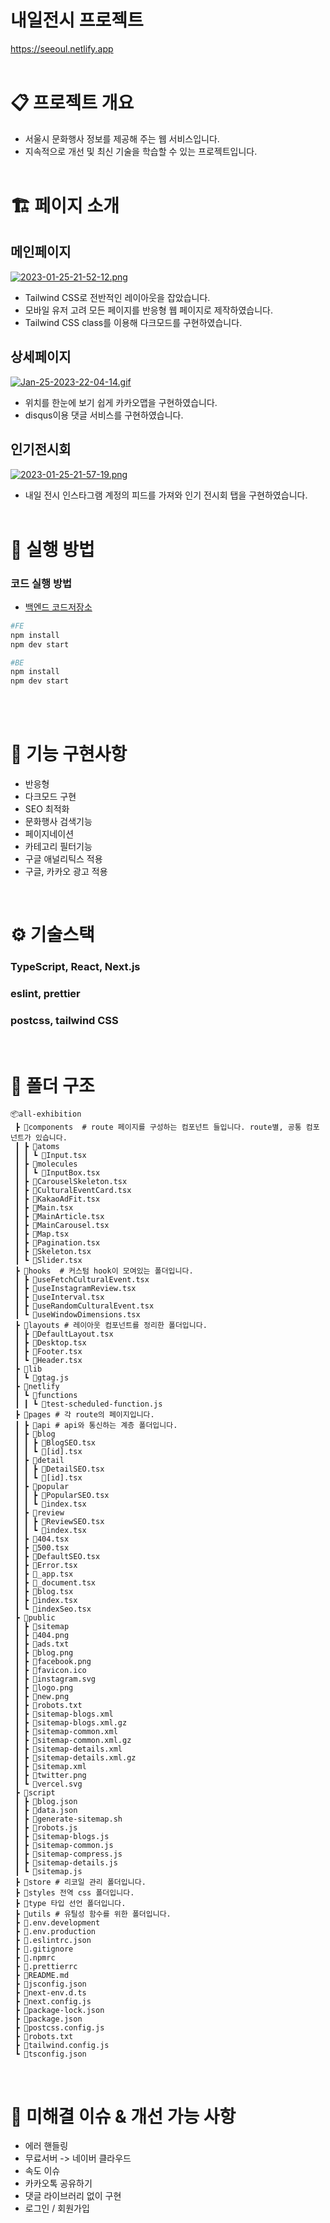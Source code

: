 # 내일전시 프로젝트

https://seeoul.netlify.app
<br/><br/>
# 📋 프로젝트 개요

- 서울시 문화행사 정보를 제공해 주는 웹 서비스입니다.
- 지속적으로 개선 및 최신 기술을 학습할 수 있는 프로젝트입니다.
<br/><br/>
# 🏗️ 페이지 소개

## 메인페이지
[![2023-01-25-21-52-12.png](https://i.postimg.cc/1R8XJvWQ/2023-01-25-21-52-12.png)](https://postimg.cc/qgdp7xVb)
- Tailwind CSS로 전반적인 레이아웃을 잡았습니다.
- 모바일 유저 고려 모든 페이지를 반응형 웹 페이지로 제작하였습니다.
- Tailwind CSS class를 이용해 다크모드를 구현하였습니다.

## 상세페이지
[![Jan-25-2023-22-04-14.gif](https://i.postimg.cc/3rLtXxkR/Jan-25-2023-22-04-14.gif)](https://postimg.cc/9z7PVVt5)
- 위치를 한눈에 보기 쉽게 카카오맵을 구현하였습니다.
- disqus이용 댓글 서비스를 구현하였습니다.

## 인기전시회
[![2023-01-25-21-57-19.png](https://i.postimg.cc/FRBRhSH8/2023-01-25-21-57-19.png)](https://postimg.cc/JDjmqGJ5)
- 내일 전시 인스타그램 계정의 피드를 가져와 인기 전시회 탭을 구현하였습니다.
<br/><br/>
# 👟 실행 방법

### 코드 실행 방법

- [백엔드 코드저장소](https://github.com/ssxst31/all-exhibition-back-end)

```bash
#FE
npm install
npm dev start

#BE
npm install
npm dev start
```
<br/><br/>
# 👷 기능 구현사항
- 반응형
- 다크모드 구현
- SEO 최적화
- 문화행사 검색기능
- 페이지네이션 
- 카테고리 필터기능
- 구글 애널리틱스 적용
- 구글, 카카오 광고 적용

<br/>

# ⚙️ 기술스택

### TypeScript, React, Next.js
### eslint, prettier
### postcss, tailwind CSS


<br/>

# 📁 폴더 구조

```
📦all-exhibition
 ┣ 📂components  # route 페이지를 구성하는 컴포넌트 들입니다. route별, 공통 컴포넌트가 있습니다.
 ┃ ┣ 📂atoms
 ┃ ┃ ┗ 📜Input.tsx
 ┃ ┣ 📂molecules
 ┃ ┃ ┗ 📜InputBox.tsx
 ┃ ┣ 📜CarouselSkeleton.tsx
 ┃ ┣ 📜CulturalEventCard.tsx
 ┃ ┣ 📜KakaoAdFit.tsx
 ┃ ┣ 📜Main.tsx
 ┃ ┣ 📜MainArticle.tsx
 ┃ ┣ 📜MainCarousel.tsx
 ┃ ┣ 📜Map.tsx
 ┃ ┣ 📜Pagination.tsx
 ┃ ┣ 📜Skeleton.tsx
 ┃ ┗ 📜Slider.tsx
 ┣ 📂hooks  # 커스텀 hook이 모여있는 폴더입니다.
 ┃ ┣ 📜useFetchCulturalEvent.tsx
 ┃ ┣ 📜useInstagramReview.tsx
 ┃ ┣ 📜useInterval.tsx
 ┃ ┣ 📜useRandomCulturalEvent.tsx
 ┃ ┗ 📜useWindowDimensions.tsx
 ┣ 📂layouts # 레이아웃 컴포넌트를 정리한 폴더입니다.
 ┃ ┣ 📜DefaultLayout.tsx
 ┃ ┣ 📜Desktop.tsx
 ┃ ┣ 📜Footer.tsx
 ┃ ┗ 📜Header.tsx
 ┣ 📂lib
 ┃ ┗ 📜gtag.js
 ┣ 📂netlify
 ┃ ┗ 📂functions
 ┃ ┃ ┗ 📜test-scheduled-function.js
 ┣ 📂pages # 각 route의 페이지입니다.
 ┃ ┣ 📂api # api와 통신하는 계층 폴더입니다.
 ┃ ┣ 📂blog
 ┃ ┃ ┣ 📜BlogSEO.tsx
 ┃ ┃ ┗ 📜[id].tsx
 ┃ ┣ 📂detail
 ┃ ┃ ┣ 📜DetailSEO.tsx
 ┃ ┃ ┗ 📜[id].tsx
 ┃ ┣ 📂popular
 ┃ ┃ ┣ 📜PopularSEO.tsx
 ┃ ┃ ┗ 📜index.tsx
 ┃ ┣ 📂review
 ┃ ┃ ┣ 📜ReviewSEO.tsx
 ┃ ┃ ┗ 📜index.tsx
 ┃ ┣ 📜404.tsx
 ┃ ┣ 📜500.tsx
 ┃ ┣ 📜DefaultSEO.tsx
 ┃ ┣ 📜Error.tsx
 ┃ ┣ 📜_app.tsx
 ┃ ┣ 📜_document.tsx
 ┃ ┣ 📜blog.tsx
 ┃ ┣ 📜index.tsx
 ┃ ┗ 📜indexSeo.tsx
 ┣ 📂public
 ┃ ┣ 📂sitemap
 ┃ ┣ 📜404.png
 ┃ ┣ 📜ads.txt
 ┃ ┣ 📜blog.png
 ┃ ┣ 📜facebook.png
 ┃ ┣ 📜favicon.ico
 ┃ ┣ 📜instagram.svg
 ┃ ┣ 📜logo.png
 ┃ ┣ 📜new.png
 ┃ ┣ 📜robots.txt
 ┃ ┣ 📜sitemap-blogs.xml
 ┃ ┣ 📜sitemap-blogs.xml.gz
 ┃ ┣ 📜sitemap-common.xml
 ┃ ┣ 📜sitemap-common.xml.gz
 ┃ ┣ 📜sitemap-details.xml
 ┃ ┣ 📜sitemap-details.xml.gz
 ┃ ┣ 📜sitemap.xml
 ┃ ┣ 📜twitter.png
 ┃ ┗ 📜vercel.svg
 ┣ 📂script
 ┃ ┣ 📜blog.json
 ┃ ┣ 📜data.json
 ┃ ┣ 📜generate-sitemap.sh
 ┃ ┣ 📜robots.js
 ┃ ┣ 📜sitemap-blogs.js
 ┃ ┣ 📜sitemap-common.js
 ┃ ┣ 📜sitemap-compress.js
 ┃ ┣ 📜sitemap-details.js
 ┃ ┗ 📜sitemap.js
 ┣ 📂store # 리코일 관리 폴더입니다.
 ┣ 📂styles 전역 css 폴더입니다.
 ┣ 📂type 타입 선언 폴더입니다.
 ┣ 📂utils # 유틸성 함수를 위한 폴더입니다.
 ┣ 📜.env.development
 ┣ 📜.env.production
 ┣ 📜.eslintrc.json
 ┣ 📜.gitignore
 ┣ 📜.npmrc
 ┣ 📜.prettierrc
 ┣ 📜README.md
 ┣ 📜jsconfig.json
 ┣ 📜next-env.d.ts
 ┣ 📜next.config.js
 ┣ 📜package-lock.json
 ┣ 📜package.json
 ┣ 📜postcss.config.js
 ┣ 📜robots.txt
 ┣ 📜tailwind.config.js
 ┗ 📜tsconfig.json
```
<br/>

# 🚀 미해결 이슈 & 개선 가능 사항

- 에러 핸들링
- 무료서버 -> 네이버 클라우드
- 속도 이슈
- 카카오톡 공유하기
- 댓글 라이브러리 없이 구현
- 로그인 / 회원가입
